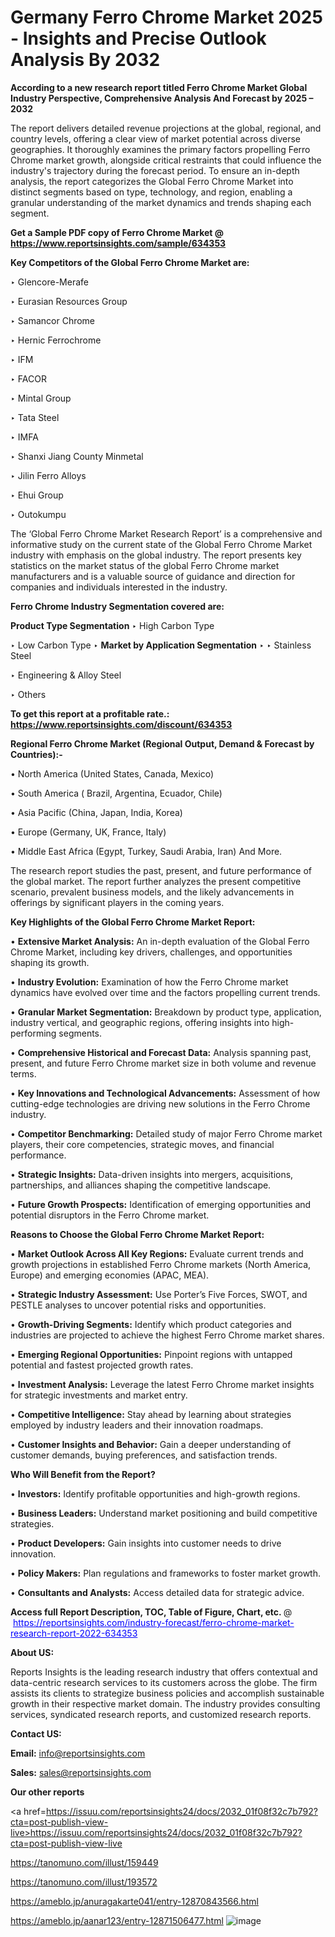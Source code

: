# Germany Ferro Chrome Market 2025 - Insights and Precise Outlook Analysis By 2032

<strong>According to a new research report titled Ferro Chrome Market Global Industry Perspective, Comprehensive Analysis And Forecast by 2025 – 2032</strong>

The report delivers detailed revenue projections at the global, regional, and country levels, offering a clear view of market potential across diverse geographies. It thoroughly examines the primary factors propelling Ferro Chrome market growth, alongside critical restraints that could influence the industry's trajectory during the forecast period. To ensure an in-depth analysis, the report categorizes the Global Ferro Chrome Market into distinct segments based on type, technology, and region, enabling a granular understanding of the market dynamics and trends shaping each segment.

<strong>Get a Sample PDF copy of Ferro Chrome Market </strong><strong>@<a href=https://www.reportsinsights.com/sample/634353 style=color:#0000ff;> https://www.reportsinsights.com/sample/634353</a></strong></font>

<strong>Key Competitors of the Global Ferro Chrome Market are:</strong>

‣ Glencore-Merafe

‣ Eurasian Resources Group

‣ Samancor Chrome

‣ Hernic Ferrochrome

‣ IFM

‣ FACOR

‣ Mintal Group

‣ Tata Steel

‣ IMFA

‣ Shanxi Jiang County Minmetal

‣ Jilin Ferro Alloys

‣ Ehui Group

‣ Outokumpu

The ‘Global Ferro Chrome Market Research Report’ is a comprehensive and informative study on the current state of the Global Ferro Chrome Market industry with emphasis on the global industry. The report presents key statistics on the market status of the global Ferro Chrome market manufacturers and is a valuable source of guidance and direction for companies and individuals interested in the industry.

<strong>Ferro Chrome Industry Segmentation covered are:</strong>

<strong>Product Type Segmentation</strong>
‣
High Carbon Type

‣ Low Carbon Type
‣ 
<strong>Market by Application Segmentation</strong>
‣
‣  Stainless Steel

‣ Engineering & Alloy Steel

‣ Others

<strong>To get this report at a profitable rate.: <a href=https://www.reportsinsights.com/discount/634353 style=color:#0000ff;>https://www.reportsinsights.com/discount/634353</a></strong></font>

<strong>Regional Ferro Chrome Market (Regional Output, Demand &amp; Forecast by Countries):-</strong>

• North America (United States, Canada, Mexico)

• South America ( Brazil, Argentina, Ecuador, Chile)

• Asia Pacific (China, Japan, India, Korea)

• Europe (Germany, UK, France, Italy)

• Middle East Africa (Egypt, Turkey, Saudi Arabia, Iran) And More.

The research report studies the past, present, and future performance of the global market. The report further analyzes the present competitive scenario, prevalent business models, and the likely advancements in offerings by significant players in the coming years.

<strong>Key Highlights of the Global Ferro Chrome Market Report:</strong>

• <strong>Extensive Market Analysis:</strong> An in-depth evaluation of the Global Ferro Chrome Market, including key drivers, challenges, and opportunities shaping its growth.

• <strong>Industry Evolution:</strong> Examination of how the Ferro Chrome market dynamics have evolved over time and the factors propelling current trends.

• <strong>Granular Market Segmentation:</strong> Breakdown by product type, application, industry vertical, and geographic regions, offering insights into high-performing segments.

• <strong>Comprehensive Historical and Forecast Data:</strong> Analysis spanning past, present, and future Ferro Chrome market size in both volume and revenue terms.

• <strong>Key Innovations and Technological Advancements:</strong> Assessment of how cutting-edge technologies are driving new solutions in the Ferro Chrome industry.

• <strong>Competitor Benchmarking:</strong> Detailed study of major Ferro Chrome market players, their core competencies, strategic moves, and financial performance.

• <strong>Strategic Insights:</strong> Data-driven insights into mergers, acquisitions, partnerships, and alliances shaping the competitive landscape.

• <strong>Future Growth Prospects:</strong> Identification of emerging opportunities and potential disruptors in the Ferro Chrome market.

<strong>Reasons to Choose the Global Ferro Chrome Market Report:</strong>

• <strong>Market Outlook Across All Key Regions:</strong> Evaluate current trends and growth projections in established Ferro Chrome markets (North America, Europe) and emerging economies (APAC, MEA).

• <strong>Strategic Industry Assessment:</strong> Use Porter’s Five Forces, SWOT, and PESTLE analyses to uncover potential risks and opportunities.

• <strong>Growth-Driving Segments:</strong> Identify which product categories and industries are projected to achieve the highest Ferro Chrome market shares.

• <strong>Emerging Regional Opportunities:</strong> Pinpoint regions with untapped potential and fastest projected growth rates.

• <strong>Investment Analysis:</strong> Leverage the latest Ferro Chrome market insights for strategic investments and market entry.

• <strong>Competitive Intelligence:</strong> Stay ahead by learning about strategies employed by industry leaders and their innovation roadmaps.

• <strong>Customer Insights and Behavior:</strong> Gain a deeper understanding of customer demands, buying preferences, and satisfaction trends.

<strong>Who Will Benefit from the Report?</strong>

• <strong>Investors:</strong> Identify profitable opportunities and high-growth regions.

• <strong>Business Leaders:</strong> Understand market positioning and build competitive strategies.

• <strong>Product Developers:</strong> Gain insights into customer needs to drive innovation.

• <strong>Policy Makers:</strong> Plan regulations and frameworks to foster market growth.

• <strong>Consultants and Analysts:</strong> Access detailed data for strategic advice.
</ul>
<strong>Access full Report Description, TOC, Table of Figure, Chart, etc. </strong>@  <a href=https://reportsinsights.com/industry-forecast/ferro-chrome-market-research-report-2022-634353 style=color:#0000ff;>https://reportsinsights.com/industry-forecast/ferro-chrome-market-research-report-2022-634353</a></font>

<strong><strong>About US</strong>:</strong>

Reports Insights is the leading research industry that offers contextual and data-centric research services to its customers across the globe. The firm assists its clients to strategize business policies and accomplish sustainable growth in their respective market domain. The industry provides consulting services, syndicated research reports, and customized research reports.

<strong>Contact US:</strong>

<p class=""""><b>Email:</b> <a href=mailto:info@reportsinsights.com>info@reportsinsights.com</a></p>
<p class=""""><b>Sales:</b> <a href=mailto:sales@reportsinsights.com>sales@reportsinsights.com</a></p>

<strong>Our other reports</strong>

<a href=https://issuu.com/reportsinsights24/docs/2032_01f08f32c7b792?cta=post-publish-view-live>https://issuu.com/reportsinsights24/docs/2032_01f08f32c7b792?cta=post-publish-view-live</a>

<a href=https://tanomuno.com/illust/159449>https://tanomuno.com/illust/159449</a>

<a href=https://tanomuno.com/illust/193572>https://tanomuno.com/illust/193572</a>

<a href=https://ameblo.jp/anuragakarte041/entry-12870843566.html>https://ameblo.jp/anuragakarte041/entry-12870843566.html</a>

<a href=https://ameblo.jp/aanar123/entry-12871506477.html>https://ameblo.jp/aanar123/entry-12871506477.html</a>
![image](https://github.com/user-attachments/assets/ea5086d9-298d-45f6-8e4c-e080f6d67f0b)
